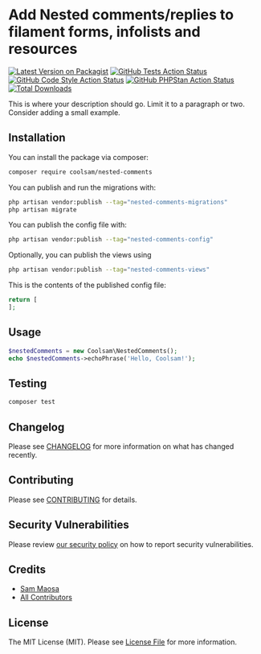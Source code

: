 # Add Nested comments/replies to filament forms, infolists and resources

[![Latest Version on Packagist](https://img.shields.io/packagist/v/coolsam/nested-comments.svg?style=flat-square)](https://packagist.org/packages/coolsam/nested-comments)
[![GitHub Tests Action Status](https://img.shields.io/github/actions/workflow/status/coolsam726/nested-comments/run-tests.yml?branch=main&label=tests&style=flat-square)](https://github.com/coolsam726/nested-comments/actions?query=workflow%3Arun-tests+branch%3Amain)
[![GitHub Code Style Action Status](https://img.shields.io/github/actions/workflow/status/coolsam726/nested-comments/fix-php-code-styling.yml?branch=main&label=code%20style&style=flat-square)](https://github.com/coolsam726/nested-comments/actions?query=workflow%3A"Fix+PHP+Code+Styling"+branch%3Amain)
[![GitHub PHPStan Action Status](https://img.shields.io/github/actions/workflow/status/coolsam726/nested-comments/phpstan.yml?branch=main&label=phpstan&style=flat-square)](https://github.com/coolsam726/nested-comments/actions?query=workflow%3APHPStan+branch%3Amain)
[![Total Downloads](https://img.shields.io/packagist/dt/coolsam/nested-comments.svg?style=flat-square)](https://packagist.org/packages/coolsam/nested-comments)



This is where your description should go. Limit it to a paragraph or two. Consider adding a small example.

## Installation

You can install the package via composer:

```bash
composer require coolsam/nested-comments
```

You can publish and run the migrations with:

```bash
php artisan vendor:publish --tag="nested-comments-migrations"
php artisan migrate
```

You can publish the config file with:

```bash
php artisan vendor:publish --tag="nested-comments-config"
```

Optionally, you can publish the views using

```bash
php artisan vendor:publish --tag="nested-comments-views"
```

This is the contents of the published config file:

```php
return [
];
```

## Usage

```php
$nestedComments = new Coolsam\NestedComments();
echo $nestedComments->echoPhrase('Hello, Coolsam!');
```

## Testing

```bash
composer test
```

## Changelog

Please see [CHANGELOG](CHANGELOG.md) for more information on what has changed recently.

## Contributing

Please see [CONTRIBUTING](.github/CONTRIBUTING.md) for details.

## Security Vulnerabilities

Please review [our security policy](../../security/policy) on how to report security vulnerabilities.

## Credits

- [Sam Maosa](https://github.com/coolsam726)
- [All Contributors](../../contributors)

## License

The MIT License (MIT). Please see [License File](LICENSE.md) for more information.
